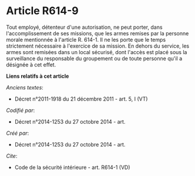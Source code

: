 # Article R614-9

Tout employé, détenteur d'une autorisation, ne peut porter, dans l'accomplissement de ses missions, que les armes remises par
la personne morale mentionnée à l'article R. 614-1. Il ne les porte que le temps strictement nécessaire à l'exercice de sa
mission. En dehors du service, les armes sont remisées dans un local sécurisé, dont l'accès est placé sous la surveillance du
responsable du groupement ou de toute personne qu'il a désignée à cet effet.

**Liens relatifs à cet article**

_Anciens textes_:

  - Décret n°2011-1918 du 21 décembre 2011 - art. 5, I (VT)

_Codifié par_:

  - Décret n°2014-1253 du 27 octobre 2014 - art.

_Créé par_:

  - Décret n°2014-1253 du 27 octobre 2014 - art.

_Cite_:

  - Code de la sécurité intérieure - art. R614-1 (VD)
